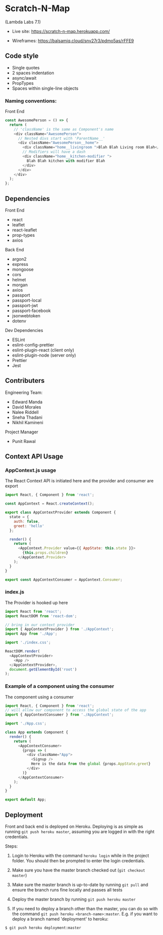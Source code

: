 # Scratch-N-Map

(Lambda Labs 7.1)
 - Live site: https://scratch-n-map.herokuapp.com/ 

- Wireframes: https://balsamiq.cloud/snv27r3/pdmo5as/rFFE9

## Code style

- Single quotes
- 2 spaces indentation
- async/await
- PropTypes
- Spaces within single-line objects

### Naming conventions:

Front End

```javascript
const AwesomePerson = () => {
  return (
    // 'className' is the same as Component's name
    <div className="AwesomePerson">
      // Nested divs start with 'ParentName__'
      <div className="AwesomePerson__home">
        <div className="home__livingroom ">Blah Blah Living room Blah</div>
        // Modifiers will have a dash
        <div className="home__kitchen-modifier ">
          Blah Blah kitchen with modifier Blah
        </div>
      </div>
    </div>
  );
};
```

## Dependencies

Front End
- react
- leaflet
- react-leaflet
- prop-types
- axios

Back End
- argon2
- express
- mongoose
- cors
- helmet
- morgan
- axios
- passport
- passport-local
- passport-jwt
- passport-facebook
- jsonwebtoken
- dotenv

Dev Dependencies

- ESLint
- eslint-config-prettier
- eslint-plugin-react (client only)
- eslint-plugin-node (server only)
- Prettier
- Jest

## Contributers

Engineering Team:

- Edward Manda
- David Morales
- Nalee Riddell
- Sneha Thadani
- Nikhil Kamineni

Project Manager

- Punit Rawal

## Context API Usage
### AppContext.js usage

The React Context API is initiated here and the provider and consumer are export

```js
import React, { Component } from 'react';

const AppContext = React.createContext();

export class AppContextProvider extends Component {
  state = {
    auth: false,
    greet: 'hello'
  };

  render() {
    return (
      <AppContext.Provider value={{ AppState: this.state }}>
        {this.props.children}
      </AppContext.Provider>
    );
  }
}

export const AppContextConsumer = AppContext.Consumer;
```

### index.js
The Provider is hooked up here

```js
import React from 'react';
import ReactDOM from 'react-dom';

// bring in our context provider
import { AppContextProvider } from './AppContext';
import App from './App';

import './index.css';

ReactDOM.render(
  <AppContextProvider>
    <App />
  </AppContextProvider>,
  document.getElementById('root')
);
```

### Example of a component using the consumer 
The component using a consumer

```js
import React, { Component } from 'react';
// will allow our component to access the global state of the app
import { AppContextConsumer } from './AppContext';

import './App.css';

class App extends Component {
  render() {
    return (
      <AppContextConsumer>
        {props => (
          <div className="App">
            <Signup />
            Here is the data from the global {props.AppState.greet}
          </div>
        )}
      </AppContextConsumer>
    );
  }
}

export default App;
```

## Deployment
Front and back end is deployed on Heroku. Deploying is as simple as running `git push heroku master`, assuming you are logged in with the right credentials.

Steps:
1. Login to Heroku with the command `heroku login` while in the project folder. You should then be prompted to enter the login credentials.

1. Make sure you have the master branch checked out (`git checkout master`)

1. Make sure the master branch is up-to-date by running `git pull` and ensure the branch runs fine locally and passes all tests

1. Deploy the master branch by running `git push heroku master`

1. If you need to deploy a branch other than the master, you can do so with the command `git push heroku <branch-name>:master`. 
E.g. if you want to deploy a branch named 'deployment' to heroku:
  ```shell
  $ git push heroku deployment:master
  ```
